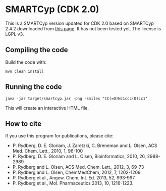 # SMARTCyp (CDK 2.0)

This is a SMARTCyp version updated for CDK 2.0 based on SMARTCyp 2.4.2 downloaded from [this page](http://smartcyp2.sund.ku.dk/download.php).
It has not been tested yet. The license is LGPL v3.

## Compiling the code

Build the code with:

```shell
mvn clean install
```

## Running the code

```
java -jar target/smartcyp.jar -png -smiles "CC(=O)Nc1ccc(O)cc1"
```

This will create an interactive HTML file.

## How to cite

If you use this program for publications, please cite:

* P. Rydberg, D. E. Gloriam, J. Zaretzki, C. Breneman and L. Olsen, ACS Med. Chem. Lett., 2010, 1, 96-100
* P. Rydberg, D. E. Gloriam and L. Olsen, Bioinformatics, 2010, 26, 2988-2989
* P. Rydberg and L. Olsen, ACS Med. Chem. Lett., 2012, 3, 69-73
* P. Rydberg and L. Olsen, ChemMedChem, 2012, 7, 1202-1209
* P. Rydberg et al., Angew. Chem, Int. Ed. 2013, 52, 993-997
* P. Rydberg et al., Mol. Pharmaceutics 2013, 10, 1216-1223.
